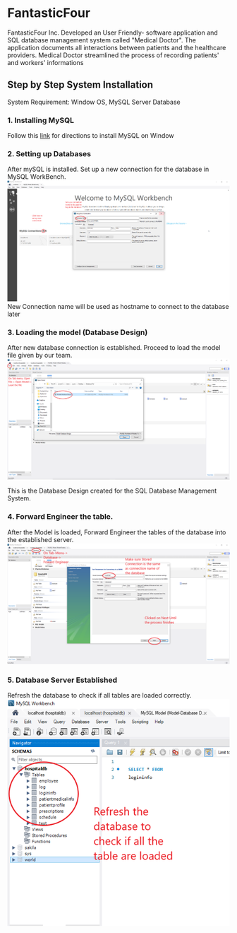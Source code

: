 # FantasticFour
FantasticFour Inc. Developed an User Friendly- software application and SQL database management system called "Medical Doctor". The application documents all interactions between patients and the healthcare providers. Medical Doctor streamlined the process of recording patients' and workers' informations

## Step by Step System Installation
System Requirement: Window OS, MySQL Server Database

### 1. Installing MySQL
Follow this [link](https://dev.mysql.com/doc/refman/8.0/en/windows-installation.html) for directions to install MySQL on Window

### 2. Setting up Databases
After mySQL is installed. Set up a new connection for the database in MySQL WorkBench.
![MySQL New Connection](https://github.com/congnguyen53/FantasticFour/blob/master/MDPic/newconnection.png)
New Connection name will be used as hostname to connect to the database later

### 3. Loading the model (Database Design)
After new database connection is established. Proceed to load the model file given by our team.
![Load Model](https://github.com/congnguyen53/FantasticFour/blob/master/MDPic/loadmodel.png)

This is the Database Design created for the SQL Database Management System.

### 4. Forward Engineer the table.
After the Model is loaded, Forward Engineer the tables of the database into the established server.
![Forward Engineer](https://github.com/congnguyen53/FantasticFour/blob/master/MDPic/forward%20engineer.png)

### 5. Database Server Established
Refresh the database to check if all tables are loaded correctly.
![Refresh](https://github.com/congnguyen53/FantasticFour/blob/master/MDPic/refresh.png)


